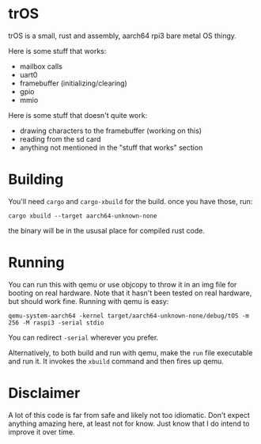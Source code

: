 # trOS
trOS is a small, rust and assembly, aarch64 rpi3 bare metal OS thingy.

Here is some stuff that works:
* mailbox calls
* uart0
* framebuffer (initializing/clearing)
* gpio
* mmio

Here is some stuff that doesn't quite work:
* drawing characters to the framebuffer (working on this)
* reading from the sd card
* anything not mentioned in the "stuff that works" section

# Building
You'll need `cargo` and `cargo-xbuild` for the build. once you have those,
run:
```
cargo xbuild --target aarch64-unknown-none
```
the binary will be in the ususal place for compiled rust code.

# Running
You can run this with qemu or use objcopy to throw it in an img file for booting
on real hardware. Note that it hasn't been tested on real hardware, but should work
fine. Running with qemu is easy:
```
qemu-system-aarch64 -kernel target/aarch64-unknown-none/debug/tOS -m 256 -M raspi3 -serial stdio
```
You can redirect `-serial` wherever you prefer. 

Alternatively, to both build and run with qemu, make the `run` file executable and run it.
It invokes the `xbuild` command and then fires up qemu.

# Disclaimer
A lot of this code is far from safe and likely not too idiomatic. Don't expect anything amazing here,
at least not for know. Just know that I do intend to improve it over time.
